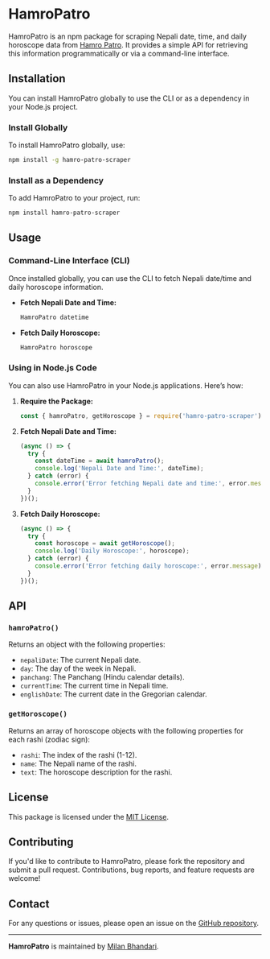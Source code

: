 # HamroPatro

HamroPatro is an npm package for scraping Nepali date, time, and daily horoscope data from [Hamro Patro](https://www.hamropatro.com/). It provides a simple API for retrieving this information programmatically or via a command-line interface.

## Installation

You can install HamroPatro globally to use the CLI or as a dependency in your Node.js project.

### Install Globally

To install HamroPatro globally, use:

```bash
npm install -g hamro-patro-scraper
```

### Install as a Dependency

To add HamroPatro to your project, run:

```bash
npm install hamro-patro-scraper
```

## Usage

### Command-Line Interface (CLI)

Once installed globally, you can use the CLI to fetch Nepali date/time and daily horoscope information.

- **Fetch Nepali Date and Time:**

  ```bash
  HamroPatro datetime
  ```

- **Fetch Daily Horoscope:**

  ```bash
  HamroPatro horoscope
  ```

### Using in Node.js Code

You can also use HamroPatro in your Node.js applications. Here’s how:

1. **Require the Package:**

   ```javascript
   const { hamroPatro, getHoroscope } = require('hamro-patro-scraper');
   ```

2. **Fetch Nepali Date and Time:**

   ```javascript
   (async () => {
     try {
       const dateTime = await hamroPatro();
       console.log('Nepali Date and Time:', dateTime);
     } catch (error) {
       console.error('Error fetching Nepali date and time:', error.message);
     }
   })();
   ```

3. **Fetch Daily Horoscope:**

   ```javascript
   (async () => {
     try {
       const horoscope = await getHoroscope();
       console.log('Daily Horoscope:', horoscope);
     } catch (error) {
       console.error('Error fetching daily horoscope:', error.message);
     }
   })();
   ```

## API

### `hamroPatro()`

Returns an object with the following properties:

- `nepaliDate`: The current Nepali date.
- `day`: The day of the week in Nepali.
- `panchang`: The Panchang (Hindu calendar details).
- `currentTime`: The current time in Nepali time.
- `englishDate`: The current date in the Gregorian calendar.

### `getHoroscope()`

Returns an array of horoscope objects with the following properties for each rashi (zodiac sign):

- `rashi`: The index of the rashi (1-12).
- `name`: The Nepali name of the rashi.
- `text`: The horoscope description for the rashi.

## License

This package is licensed under the [MIT License](https://opensource.org/licenses/MIT).

## Contributing

If you'd like to contribute to HamroPatro, please fork the repository and submit a pull request. Contributions, bug reports, and feature requests are welcome!

## Contact

For any questions or issues, please open an issue on the [GitHub repository](https://github.com/milancodess/HamroPatro).

---

**HamroPatro** is maintained by [Milan Bhandari](https://github.com/milancodess).
